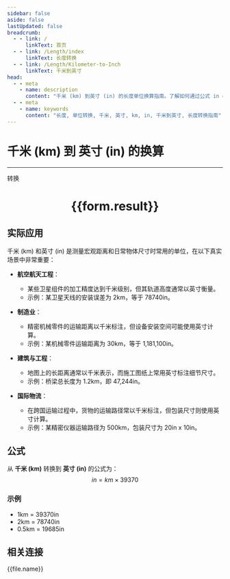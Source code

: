 ```yaml
---
sidebar: false
aside: false
lastUpdated: false
breadcrumb:
  - - link: /
      linkText: 首页
  - - link: /Length/index
      linkText: 长度转换
  - - link: /Length/Kilometer-to-Inch
      linkText: 千米到英寸
head:
  - - meta
    - name: description
      content: "千米 (km) 到英寸 (in) 的长度单位换算指南。了解如何通过公式 in = km × 39370 转换为英寸。"
  - - meta
    - name: keywords
      content: "长度, 单位转换, 千米, 英寸, km, in, 千米到英寸, 长度转换指南"
---
```

# 千米 (km) 到 英寸 (in) 的换算
---
<script setup>
import { onMounted, reactive, inject, ref } from 'vue'
import { NButton, NForm, NFormItem, NInput, NInputNumber, NSelect, NCard, useMessage,NGrid ,NGi } from 'naive-ui'
import { defineClientComponent } from 'vitepress'
import { Length } from '../../files';

const convert = inject('convert')

const form = reactive({
  number: null,
  result: '',
})

const convertHandler = () => {
  if (form.number !== null && !isNaN(form.number)) {
    const convertedValue = parseFloat(form.number) * 39370
    form.result = `${form.number}km = ${convertedValue.toFixed(0)}in`
  } else {
    form.result = '请输入有效的数值。'
  }
}
</script>

<n-form size="large" :model="form">
  <n-form-item label="千米 (km)">
    <n-input-number v-model:value="form.number" placeholder="输入千米" style="width: 100%" />
  </n-form-item>
  <n-form-item>
    <n-button type="primary" @click="convertHandler" block>转换</n-button>
  </n-form-item>
</n-form>

<n-card  embedded :bordered="false" hoverable>
  <div  style="text-align:center">
    <h1>{{form.result}}</h1>
  </div>
</n-card>

## 实际应用

千米 (km) 和英寸 (in) 是测量宏观距离和日常物体尺寸时常用的单位，在以下真实场景中非常重要：

- **航空航天工程**：
  - 某些卫星组件的加工精度达到千米级别，但其轨道高度通常以英寸衡量。
  - 示例：某卫星天线的安装误差为 2km，等于 78740in。

- **制造业**：
  - 精密机械零件的运输距离以千米标注，但设备安装空间可能使用英寸计算。
  - 示例：某机械零件运输距离为 30km，等于 1,181,100in。

- **建筑与工程**：
  - 地图上的长距离通常以千米表示，而施工图纸上常用英寸标注细节尺寸。
  - 示例：桥梁总长度为 1.2km，即 47,244in。

- **国际物流**：
  - 在跨国运输过程中，货物的运输路径常以千米标注，但包装尺寸则使用英寸计算。
  - 示例：某精密仪器运输路径为 500km，包装尺寸为 20in x 10in。

## 公式

从 **千米 (km)** 转换到 **英寸 (in)** 的公式为：
$$ in = km \times 39370 $$

### 示例
- 1km = 39370in
- 2km = 78740in
- 0.5km = 19685in

## 相关连接
<n-grid x-gap="12" :cols="4">
  <n-gi v-for="(file, index) in Length" :key="index">
    <n-button
      text
      tag="a"
      :href="file.path"
      type="primary"
    >
      {{file.name}}
    </n-button>
  </n-gi>
</n-grid>